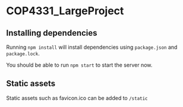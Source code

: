 # COP4331_LargeProject

## Installing dependencies

Running `npm install` will install dependencies using `package.json` and `package.lock`.

You should be able to run `npm start` to start the server now.

## Static assets

Static assets such as favicon.ico can be added to `/static`
